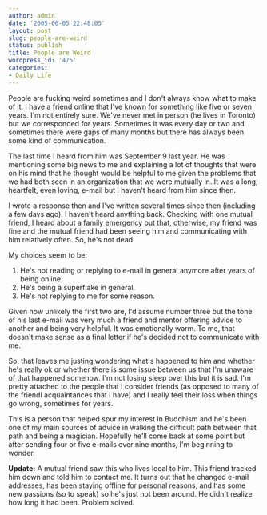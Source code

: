 ```yaml
---
author: admin
date: '2005-06-05 22:48:05'
layout: post
slug: people-are-weird
status: publish
title: People are Weird
wordpress_id: '475'
categories:
- Daily Life
---
```

People are fucking weird sometimes and I don't always know what to make of it. I have a friend online that I've known for something like five or seven years. I'm not entirely sure. We've never met in person (he lives in Toronto) but we corresponded for years. Sometimes it was every day or two and sometimes there were gaps of many months but there has always been some kind of communication.

The last time I heard from him was September 9 last year. He was mentioning some big news to me and explaining a lot of thoughts that were on his mind that he thought would be helpful to me given the problems that we had both seen in an organization that we were mutually in. It was a long, heartfelt, even loving, e-mail but I haven't heard from him since then.

I wrote a response then and I've written several times since then (including a few days ago). I haven't heard anything back. Checking with one mutual friend, I heard about a family emergency but that, otherwise, my friend was fine and the mutual friend had been seeing him and communicating with him relatively often. So, he's not dead.

My choices seem to be:<ol><li>He's not reading or replying to e-mail in general anymore after years of being online.</li><li>He's being a superflake in general.</li><li>He's not replying to me for some reason.</li></ol>Given how unlikely the first two are, I'd assume number three but the tone of his last e-mail was very much a friend and mentor offering advice to another and being very helpful. It was emotionally warm. To me, that doesn't make sense as a final letter if he's decided not to communicate with me.

So, that leaves me justing wondering what's happened to him and whether he's really ok or whether there is some issue between us that I'm unaware of that happened somehow. I'm  not losing sleep over this but it is sad. I'm pretty attached to the people that I consider friends (as opposed to many of the friendl acquaintances that I have) and I really feel their loss when things go wrong, sometimes for years.

This is a person that helped spur my interest in Buddhism and he's been one of my main sources of advice in walking the difficult path between that path and being a magician. Hopefully he'll come back at some point but after sending four or five e-mails over nine months, I'm beginning to wonder.

<b>Update:</b> A mutual friend saw this who lives local to him. This friend tracked him down and told him to contact me. It turns out that he changed e-mail addresses, has been staying offline for personal reasons, and has some new passions (so to speak) so he's just not been around. He didn't realize how long it had been. Problem solved.
